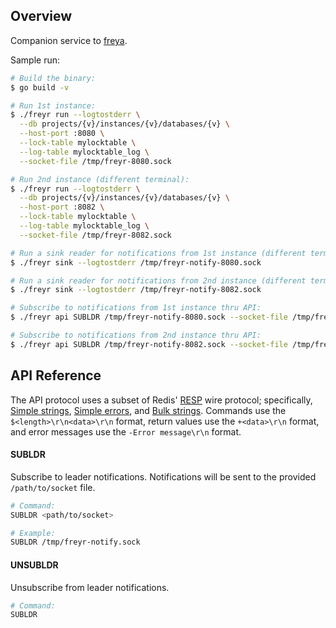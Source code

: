 ## Overview

Companion service to [freya](https://github.com/flowerinthenight/freya/).

Sample run:

``` sh
# Build the binary:
$ go build -v

# Run 1st instance:
$ ./freyr run --logtostderr \
  --db projects/{v}/instances/{v}/databases/{v} \
  --host-port :8080 \
  --lock-table mylocktable \
  --log-table mylocktable_log \
  --socket-file /tmp/freyr-8080.sock

# Run 2nd instance (different terminal):
$ ./freyr run --logtostderr \
  --db projects/{v}/instances/{v}/databases/{v} \
  --host-port :8082 \
  --lock-table mylocktable \
  --log-table mylocktable_log \
  --socket-file /tmp/freyr-8082.sock

# Run a sink reader for notifications from 1st instance (different terminal):
$ ./freyr sink --logtostderr /tmp/freyr-notify-8080.sock

# Run a sink reader for notifications from 2nd instance (different terminal):
$ ./freyr sink --logtostderr /tmp/freyr-notify-8082.sock

# Subscribe to notifications from 1st instance thru API:
$ ./freyr api SUBLDR /tmp/freyr-notify-8080.sock --socket-file /tmp/freyr-8080.sock

# Subscribe to notifications from 2nd instance thru API:
$ ./freyr api SUBLDR /tmp/freyr-notify-8082.sock --socket-file /tmp/freyr-8082.sock
```

## API Reference

The API protocol uses a subset of Redis' [RESP](https://redis.io/docs/latest/develop/reference/protocol-spec/) wire protocol; specifically, [Simple strings](https://redis.io/docs/latest/develop/reference/protocol-spec/#simple-strings), [Simple errors](https://redis.io/docs/latest/develop/reference/protocol-spec/#simple-errors), and [Bulk strings](https://redis.io/docs/latest/develop/reference/protocol-spec/#bulk-strings). Commands use the `$<length>\r\n<data>\r\n` format, return values use the `+<data>\r\n` format, and error messages use the `-Error message\r\n` format.

#### SUBLDR

Subscribe to leader notifications. Notifications will be sent to the provided `/path/to/socket` file.

``` sh
# Command:
SUBLDR <path/to/socket>

# Example:
SUBLDR /tmp/freyr-notify.sock
```

#### UNSUBLDR

Unsubscribe from leader notifications.

``` sh
# Command:
SUBLDR
```
